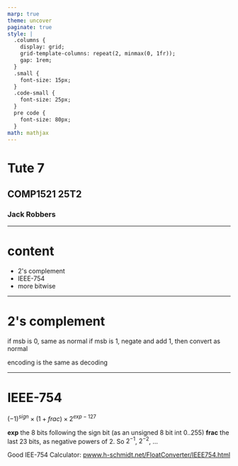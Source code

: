```yaml
---
marp: true
theme: uncover
paginate: true
style: |
  .columns {
    display: grid;
    grid-template-columns: repeat(2, minmax(0, 1fr));
    gap: 1rem;
  }
  .small {
    font-size: 15px;
  }
  .code-small {
    font-size: 25px;
  }
  pre code {
    font-size: 80px;
  }
math: mathjax
---
```


# Tute 7
## COMP1521 25T2
### Jack Robbers

---

# content

* 2's complement
* IEEE-754
* more bitwise

--- 

# 2's complement

if msb is 0, same as normal
if msb is 1, negate and add 1, then convert as normal

encoding is the same as decoding

---

# IEEE-754

$(-1)^{sign} \times (1+frac) \times 2^{exp−127}$

**exp** the 8 bits following the sign bit (as an unsigned 8 bit int 0..255)
**frac** the last 23 bits, as negative powers of 2. So $2^{-1}$, $2^{-2}$, ...

Good IEE-754 Calculator: [pwww.h-schmidt.net/FloatConverter/IEEE754.html](https://www.h-schmidt.net/FloatConverter/IEEE754.html)